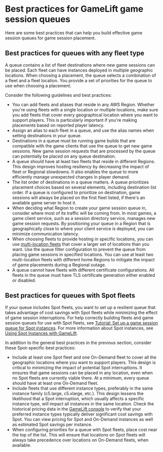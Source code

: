 # Best practices for GameLift game session queues<a name="queues-best-practices"></a>

Here are some best practices that can help you build effective game session queues for game session placement\.

## Best practices for queues with any fleet type<a name="queues-design-destinations"></a>

A queue contains a list of fleet destinations where new game sessions can be placed\. Each fleet can have instances deployed in multiple geographic locations\. When choosing a placement, the queue selects a combination of a fleet and a fleet location\. You provide a set of priorities for the queue to use when choosing a placement\.

Consider the following guidelines and best practices:
+ You can add fleets and aliases that reside in any AWS Region\. Whether you're using fleets with a single location or multiple locations, make sure you add fleets that cover every geographical location where you want to support players\. This is particularly important if you're making placements based on reported player latency\.
+ Assign an alias to each fleet in a queue, and use the alias names when setting destinations in your queue\.
+ Destinations in a queue must be running game builds that are compatible with the game clients that use the queue to get new game sessions\. New game session requests that are processed by the queue can potentially be placed on any queue destination\.
+ A queue should have at least two fleets that reside in different Regions\. This design improves hosting resiliency by decreasing the impact of fleet or Regional slowdowns\. It also enables the queue to more efficiently manage unexpected changes in player demand\.
+ The list order of destinations in a queue matters\. A queue prioritizes placement choices based on several elements, including destination list order\. If a queue is configured to prioritize on destination, game sessions will always be placed on the first fleet listed, if there's an available game server to host it\.
+ When deciding what Region to create your game session queue in, consider where most of its traffic will be coming from\. In most games, a game client service, such as a session directory service, manages new game session requests\. By positioning your queue in a Region that is geographically close to where your client service is deployed, you can minimize communication latency\.
+ When choosing fleets to provide hosting in specific locations, you can use [multi\-location fleets](gamelift-regions.md#gamelift-regions-hosting) that cover a larger set of locations than you want\. Use the queue filter configuration to prevent the queue from placing game sessions in specified locations\. You can use at least two multi\-location fleets with different home Regions to mitigate the impact of game placements during a Regional outage\.
+ A queue cannot have fleets with different certificate configurations\. All fleets in the queue must have TLS certificate generation either enabled or disabled\.

## Best practices for queues with Spot fleets<a name="queues-design-spot"></a>

If your queue includes Spot fleets, you want to set up a resilient queue that takes advantage of cost savings with Spot fleets while minimizing the effect of game session interruptions\. For help correctly building fleets and game session queues for use with Spot fleets, see [Tutorial: Set up a game session queue for Spot instances](tutorial-queues-spot.md)\. For more information about Spot instances, see [Using Spot Instances with GameLift](spot-tasks.md)\.

In addition to the general best practices in the previous section, consider these Spot\-specific best practices:
+ Include at least one Spot fleet and one On\-Demand fleet to cover all the geographic locations where you want to support players\. This design is critical to minimizing the impact of potential Spot interruptions\. It ensures that game sessions can be placed in any location, even when no Spot fleets are currently viable there\. At a minimum, every queue should have at least one On\-Demand fleet\.
+ Include fleets that use different instance types, preferably in the same instance family \(c5\.large, c5\.xlarge, etc\.\)\. This design lessens the likelihood that a Spot interruption, which usually affects a specific instance type, will impact all instances in the same location\. Check the historical pricing data in the [GameLift console](https://console.aws.amazon.com/gamelift/) to verify that your preferred instance types typically deliver significant cost savings with Spot\. You can view pricing for Spot and On\-Demand instances as well as estimated Spot savings per instance\.
+ When configuring priorities for a queue with Spot fleets, place cost near the top of the list\. This will ensure that locations on Spot fleets will always take precedence over locations on On\-Demand fleets, when available\.